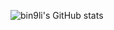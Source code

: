 ![bin9li's GitHub stats](https://github-readme-stats.vercel.app/api?username=bin9li&show_icons=true&theme=tokyonight)
